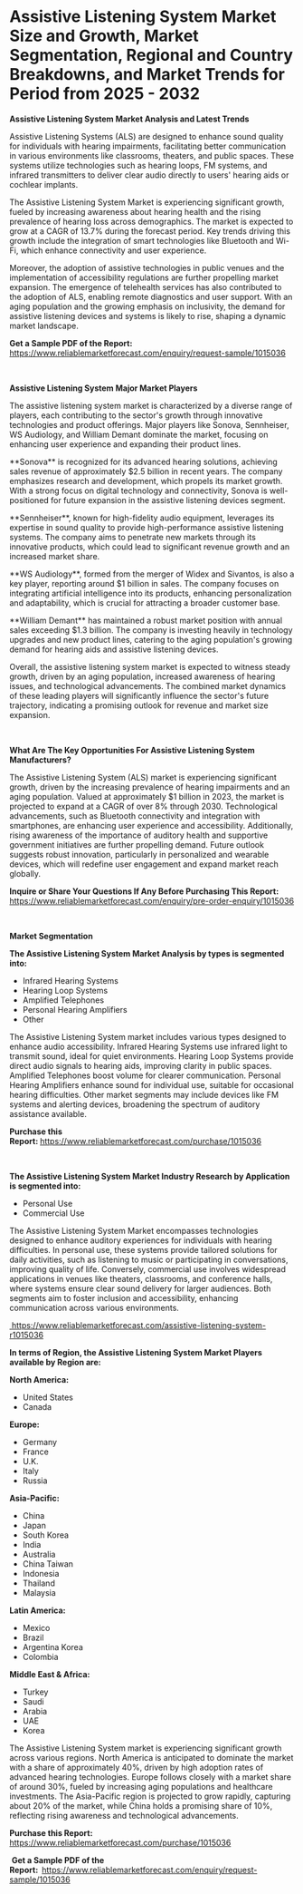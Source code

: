 <p><h1>Assistive Listening System Market Size and Growth, Market Segmentation, Regional and Country Breakdowns, and Market Trends for Period from 2025 -  2032</h1></p><p><strong>Assistive Listening System Market Analysis and Latest Trends</strong></p>
<p><p>Assistive Listening Systems (ALS) are designed to enhance sound quality for individuals with hearing impairments, facilitating better communication in various environments like classrooms, theaters, and public spaces. These systems utilize technologies such as hearing loops, FM systems, and infrared transmitters to deliver clear audio directly to users' hearing aids or cochlear implants.</p><p>The Assistive Listening System Market is experiencing significant growth, fueled by increasing awareness about hearing health and the rising prevalence of hearing loss across demographics. The market is expected to grow at a CAGR of 13.7% during the forecast period. Key trends driving this growth include the integration of smart technologies like Bluetooth and Wi-Fi, which enhance connectivity and user experience. </p><p>Moreover, the adoption of assistive technologies in public venues and the implementation of accessibility regulations are further propelling market expansion. The emergence of telehealth services has also contributed to the adoption of ALS, enabling remote diagnostics and user support. With an aging population and the growing emphasis on inclusivity, the demand for assistive listening devices and systems is likely to rise, shaping a dynamic market landscape.</p></p>
<p><strong>Get a Sample PDF of the Report:&nbsp;</strong> <a href="https://www.reliablemarketforecast.com/enquiry/request-sample/1015036?utm_campaign=2947&utm_medium=2&utm_source=Github&utm_content=ia&utm_term=17042025&utm_id=assistive-listening-system">https://www.reliablemarketforecast.com/enquiry/request-sample/1015036</a></p>
<p>&nbsp;</p>
<p><strong>Assistive Listening System Major Market Players</strong></p>
<p><p>The assistive listening system market is characterized by a diverse range of players, each contributing to the sector's growth through innovative technologies and product offerings. Major players like Sonova, Sennheiser, WS Audiology, and William Demant dominate the market, focusing on enhancing user experience and expanding their product lines.</p><p>**Sonova** is recognized for its advanced hearing solutions, achieving sales revenue of approximately $2.5 billion in recent years. The company emphasizes research and development, which propels its market growth. With a strong focus on digital technology and connectivity, Sonova is well-positioned for future expansion in the assistive listening devices segment.</p><p>**Sennheiser**, known for high-fidelity audio equipment, leverages its expertise in sound quality to provide high-performance assistive listening systems. The company aims to penetrate new markets through its innovative products, which could lead to significant revenue growth and an increased market share.</p><p>**WS Audiology**, formed from the merger of Widex and Sivantos, is also a key player, reporting around $1 billion in sales. The company focuses on integrating artificial intelligence into its products, enhancing personalization and adaptability, which is crucial for attracting a broader customer base.</p><p>**William Demant** has maintained a robust market position with annual sales exceeding $1.3 billion. The company is investing heavily in technology upgrades and new product lines, catering to the aging population's growing demand for hearing aids and assistive listening devices.</p><p>Overall, the assistive listening system market is expected to witness steady growth, driven by an aging population, increased awareness of hearing issues, and technological advancements. The combined market dynamics of these leading players will significantly influence the sector's future trajectory, indicating a promising outlook for revenue and market size expansion.</p></p>
<p>&nbsp;</p>
<p><strong>What Are The Key Opportunities For Assistive Listening System Manufacturers?</strong></p>
<p><p>The Assistive Listening System (ALS) market is experiencing significant growth, driven by the increasing prevalence of hearing impairments and an aging population. Valued at approximately $1 billion in 2023, the market is projected to expand at a CAGR of over 8% through 2030. Technological advancements, such as Bluetooth connectivity and integration with smartphones, are enhancing user experience and accessibility. Additionally, rising awareness of the importance of auditory health and supportive government initiatives are further propelling demand. Future outlook suggests robust innovation, particularly in personalized and wearable devices, which will redefine user engagement and expand market reach globally.</p></p>
<p><strong>Inquire or Share Your Questions If Any Before Purchasing This Report:</strong> <a href="https://www.reliablemarketforecast.com/enquiry/pre-order-enquiry/1015036?utm_campaign=2947&utm_medium=2&utm_source=Github&utm_content=ia&utm_term=17042025&utm_id=assistive-listening-system">https://www.reliablemarketforecast.com/enquiry/pre-order-enquiry/1015036</a></p>
<p>&nbsp;</p>
<p><strong>Market Segmentation</strong></p>
<p><strong>The Assistive Listening System Market Analysis by types is segmented into:</strong></p>
<p><ul><li>Infrared Hearing Systems</li><li>Hearing Loop Systems</li><li>Amplified Telephones</li><li>Personal Hearing Amplifiers</li><li>Other</li></ul></p>
<p><p>The Assistive Listening System market includes various types designed to enhance audio accessibility. Infrared Hearing Systems use infrared light to transmit sound, ideal for quiet environments. Hearing Loop Systems provide direct audio signals to hearing aids, improving clarity in public spaces. Amplified Telephones boost volume for clearer communication. Personal Hearing Amplifiers enhance sound for individual use, suitable for occasional hearing difficulties. Other market segments may include devices like FM systems and alerting devices, broadening the spectrum of auditory assistance available.</p></p>
<p><strong>Purchase this Report:&nbsp;</strong><a href="https://www.reliablemarketforecast.com/purchase/1015036?utm_campaign=2947&utm_medium=2&utm_source=Github&utm_content=ia&utm_term=17042025&utm_id=assistive-listening-system">https://www.reliablemarketforecast.com/purchase/1015036</a></p>
<p>&nbsp;</p>
<p><strong>The Assistive Listening System Market Industry Research by Application is segmented into:</strong></p>
<p><ul><li>Personal Use</li><li>Commercial Use</li></ul></p>
<p><p>The Assistive Listening System Market encompasses technologies designed to enhance auditory experiences for individuals with hearing difficulties. In personal use, these systems provide tailored solutions for daily activities, such as listening to music or participating in conversations, improving quality of life. Conversely, commercial use involves widespread applications in venues like theaters, classrooms, and conference halls, where systems ensure clear sound delivery for larger audiences. Both segments aim to foster inclusion and accessibility, enhancing communication across various environments.</p></p>
<p><a href="https://www.reliablemarketforecast.com/assistive-listening-system-r1015036?utm_campaign=2947&utm_medium=2&utm_source=Github&utm_content=ia&utm_term=17042025&utm_id=assistive-listening-system">&nbsp;https://www.reliablemarketforecast.com/assistive-listening-system-r1015036</a></p>
<p><strong>In terms of Region, the Assistive Listening System Market Players available by Region are:</strong></p>
<p>
    <p> <strong> North America: </strong>
        <ul>
            <li>United States</li>
            <li>Canada</li>
        </ul>
        </p> 
    <p> <strong> Europe: </strong>
        <ul>
            <li>Germany</li>
            <li>France</li>
            <li>U.K.</li>
            <li>Italy</li>
            <li>Russia</li>
        </ul>
        </p> 
    <p> <strong> Asia-Pacific: </strong>
        <ul>
            <li>China</li>
            <li>Japan</li>
            <li>South Korea</li>
            <li>India</li>
            <li>Australia</li>
            <li>China Taiwan</li>
            <li>Indonesia</li>
            <li>Thailand</li>
            <li>Malaysia</li>
        </ul>
        </p> 
    <p> <strong> Latin America: </strong>
        <ul>
            <li>Mexico</li>
            <li>Brazil</li>
            <li>Argentina Korea</li>
            <li>Colombia</li>
        </ul>
        </p> 
    <p> <strong> Middle East & Africa: </strong>
        <ul>
            <li>Turkey</li>
            <li>Saudi</li>
            <li>Arabia</li>
            <li>UAE</li>
            <li>Korea</li>
        </ul>
    </p>
    </p>
<p><p>The Assistive Listening System market is experiencing significant growth across various regions. North America is anticipated to dominate the market with a share of approximately 40%, driven by high adoption rates of advanced hearing technologies. Europe follows closely with a market share of around 30%, fueled by increasing aging populations and healthcare investments. The Asia-Pacific region is projected to grow rapidly, capturing about 20% of the market, while China holds a promising share of 10%, reflecting rising awareness and technological advancements.</p></p>
<p><strong>Purchase this Report: </strong><a href="https://www.reliablemarketforecast.com/purchase/1015036?utm_campaign=2947&utm_medium=2&utm_source=Github&utm_content=ia&utm_term=17042025&utm_id=assistive-listening-system">https://www.reliablemarketforecast.com/purchase/1015036</a></p>
<p>&nbsp;<strong>Get a Sample PDF of the Report:&nbsp;&nbsp;</strong><a href="https://www.reliablemarketforecast.com/enquiry/request-sample/1015036?utm_campaign=2947&utm_medium=2&utm_source=Github&utm_content=ia&utm_term=17042025&utm_id=assistive-listening-system">https://www.reliablemarketforecast.com/enquiry/request-sample/1015036</a></p>
<p><strong></strong></p>
<p><p></p><p></p><p></p></p>